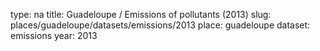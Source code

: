 type: na
title: Guadeloupe / Emissions of pollutants (2013)
slug: places/guadeloupe/datasets/emissions/2013
place: guadeloupe
dataset: emissions
year: 2013
